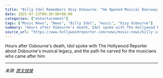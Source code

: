 ```yaml
---
title: "Billy Idol Remembers Ozzy Osbourne: “He Opened Musical Doorways for People Like Me”"
date: 2025-07-23T00:30:00+08:00
categories: ["entertainment"]
tags: ["Music News", "News", "Billy Idol", "music", "Ozzy Osbourne"]
summary: "Hours after Osbourne's death, Idol spoke with The Hollywood Reporter about Osbourne's musical legacy, and the path he carved for the musicians who came after him."
source_url: "https://www.hollywoodreporter.com/news/music-news/billy-idol-pays-tribute-to-ozzy-osbourne-1236326397/"
---
```


Hours after Osbourne's death, Idol spoke with The Hollywood Reporter about Osbourne's musical legacy, and the path he carved for the musicians who came after him.

---

*来源: [原文链接](https://www.hollywoodreporter.com/news/music-news/billy-idol-pays-tribute-to-ozzy-osbourne-1236326397/)*
